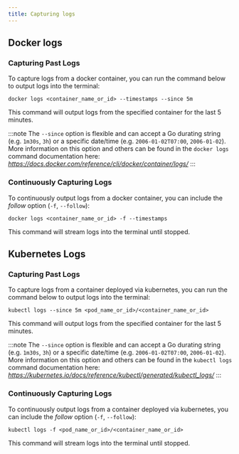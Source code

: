 ```yaml
---
title: Capturing logs
---
```


## Docker logs

### Capturing Past Logs

To capture logs from a docker container, you can run the command below to output logs into the terminal:

```shell
docker logs <container_name_or_id> --timestamps --since 5m
```

This command will output logs from the specified container for the last 5 minutes.

:::note
The `--since` option is flexible and can accept a Go durating string (e.g. `1m30s`, `3h`) or a specific date/time (e.g. `2006-01-02T07:00`, `2006-01-02`).
More information on this option and others can be found in the `docker logs` command documentation here: *https://docs.docker.com/reference/cli/docker/container/logs/*
:::

### Continuously Capturing Logs

To continuously output logs from a docker container, you can include the _follow_ option (`-f`, `--follow`):

```shell
docker logs <container_name_or_id> -f --timestamps
```

This command will stream logs into the terminal until stopped.


## Kubernetes Logs

### Capturing Past Logs

To capture logs from a container deployed via kubernetes, you can run the command below to output logs into the terminal:

```shell
kubectl logs --since 5m <pod_name_or_id>/<container_name_or_id>
```

This command will output logs from the specified container for the last 5 minutes.

:::note
The `--since` option is flexible and can accept a Go durating string (e.g. `1m30s`, `3h`) or a specific date/time (e.g. `2006-01-02T07:00`, `2006-01-02`).
More information on this option and others can be found in the `kubectl logs` command documentation here: *https://kubernetes.io/docs/reference/kubectl/generated/kubectl_logs/*
:::

### Continuously Capturing Logs

To continuously output logs from a container deployed via kubernetes, you can include the _follow_ option (`-f`, `--follow`):

```shell
kubectl logs -f <pod_name_or_id>/<container_name_or_id>
```

This command will stream logs into the terminal until stopped.
